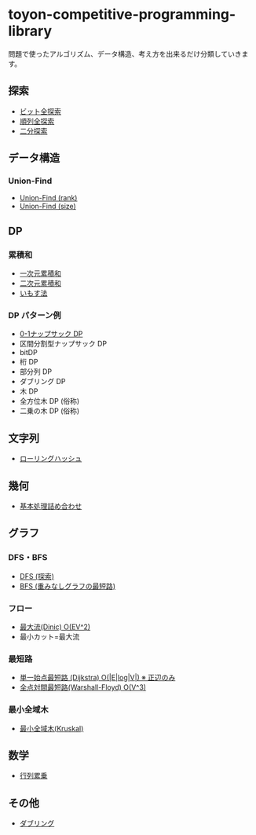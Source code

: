 # toyon-competitive-programming-library

問題で使ったアルゴリズム、データ構造、考え方を出来るだけ分類していきます。

## 探索 

- [ビット全探索](https://github.com/himejima/competitive-programming-library/blob/master/full-search/bit.cpp)
- [順列全探索](https://github.com/himejima/competitive-programming-library/blob/master/full-search/permutation.cpp)
- [二分探索](https://github.com/himejima/competitive-programming-library/blob/master/full-search/binary-search.cpp)

## データ構造

### Union-Find

- [Union-Find (rank)](https://github.com/himejima/competitive-programming-library/blob/master/structure/uniondfind.cpp)
- [Union-Find (size)](https://github.com/himejima/competitive-programming-library/blob/master/structure/uniondfind-2.cpp)

## DP

### 累積和

- [一次元累積和](https://github.com/himejima/competitive-programming-library/blob/master/dp/cumulative-sum.cpp)
- [二次元累積和](https://github.com/himejima/competitive-programming-library/blob/master/dp/cumulative-sum-2d.cpp)
- [いもす法](https://github.com/himejima/competitive-programming-library/blob/master/dp/imos.cpp)

### DP パターン例

- [0-1ナップサック DP](https://github.com/himejima/competitive-programming-library/blob/master/dp/knapsack-01.cpp)
- 区間分割型ナップサック DP
- bitDP
- 桁 DP
- 部分列 DP
- ダブリング DP
- 木 DP
- 全方位木 DP (俗称)
- 二乗の木 DP (俗称)


## 文字列

- [ローリングハッシュ](https://github.com/himejima/competitive-programming-library/blob/master/string/rolling_hash.cpp)

## 幾何

- [基本処理詰め合わせ](https://github.com/himejima/competitive-programming-library/blob/master/geometry/template.cpp)

## グラフ

### DFS・BFS

- [DFS (探索)](https://github.com/himejima/competitive-programming-library/blob/master/graph/dfs.cpp)
- [BFS (重みなしグラフの最短路)](https://github.com/himejima/competitive-programming-library/blob/master/graph/bfs.cpp)

### フロー

- [最大流(Dinic) O(EV^2)](https://github.com/himejima/competitive-programming-library/blob/master/graph/dinic.cpp)
- 最小カット=最大流

### 最短路

- [単一始点最短路 (Dijkstra) O(|E|log|V|) ※ 正辺のみ](https://github.com/himejima/competitive-programming-library/blob/master/graph/dijkstra.cpp)
- [全点対間最短路(Warshall-Floyd) O(V^3)](https://github.com/himejima/competitive-programming-library/blob/master/graph/warshall-floyd.cpp)

### 最小全域木

- [最小全域木(Kruskal)](https://github.com/himejima/competitive-programming-library/blob/master/graph/kruskal.cpp)

## 数学

- [行列累乗](https://github.com/himejima/competitive-programming-library/blob/master/math/matrix.cpp)

## その他

- [ダブリング](https://github.com/himejima/competitive-programming-library/blob/master/other/doubling.cpp)
